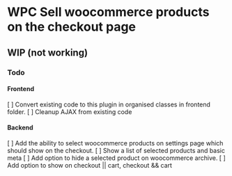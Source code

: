 # WPC Sell woocommerce products on the checkout page

## WIP (not working)

### Todo
#### Frontend
[ ] Convert existing code to this plugin in organised classes in frontend folder.
[ ] Cleanup AJAX from existing code

#### Backend
[ ] Add the ability to select woocommerce products on settings page which should show on the checkout.
[ ] Show a list of selected products and basic meta
[ ] Add option to hide a selected product on woocommerce archive.
[ ] Add option to show on checkout || cart, checkout && cart